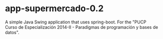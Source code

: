 app-supermercado-0.2
====================

A simple Java Swing application that uses spring-boot. For the "PUCP Curso de Especialización 2014-II - Paradigmas de programación y bases de datos".
